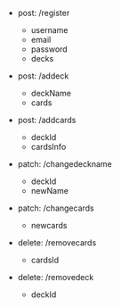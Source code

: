 * post: /register
    - username
    - email
    - password
    - decks

* post: /addeck
    - deckName
    - cards

* post: /addcards
    - deckId
    - cardsInfo

* patch: /changedeckname
    - deckId
    - newName

* patch: /changecards
    - newcards

* delete: /removecards
    - cardsId

* delete: /removedeck
    - deckId